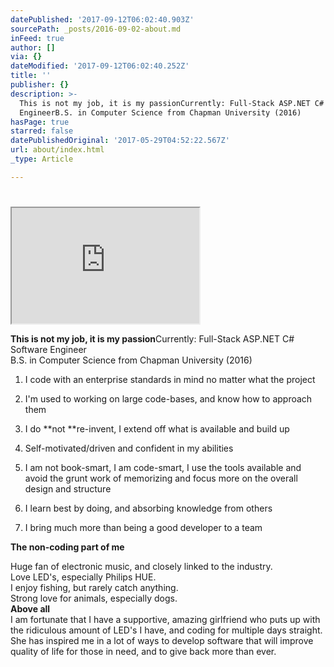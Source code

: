 ```yaml
---
datePublished: '2017-09-12T06:02:40.903Z'
sourcePath: _posts/2016-09-02-about.md
inFeed: true
author: []
via: {}
dateModified: '2017-09-12T06:02:40.252Z'
title: ''
publisher: {}
description: >-
  This is not my job, it is my passionCurrently: Full-Stack ASP.NET C# Software
  EngineerB.S. in Computer Science from Chapman University (2016)
hasPage: true
starred: false
datePublishedOriginal: '2017-05-29T04:52:22.567Z'
url: about/index.html
_type: Article

---
```

# 

<iframe src="https://the-grid.github.io/ed-userhtml/?g=eJyNVNtu4jAQfcZfYQWtVKSGEFKWEi5SW1rtw0r70H1fmdgQCyeObHNb1H_fsUOgQFg1ETLJnDlzO5mRNjvBsNkVbOwZtjVBorU3Qc0_mVxp9mvN1GsuiFowvMeokcE_nse42yu2uHM4hmBIpJAqbkbRYPD2Zl_MpKJM-TNpjMziEHBaCk4xQCKwo8YHaiDU3ChSFEzhPSqpfcHmJsZh59sQzUiyXCi5ymmMm53O88v0ATyxhJzmQm7ilFPK8iH6QHXpUr52KduifKNIrudSZTFe2XgJ0eyUNm4y5h7nMrfBbVU_mFgzwxNyj58UJ-IevwOF_84Unw9Rw9-w2ZIfiLnhEppChMChxgy4fbkyQ4SPl5_Jv1_E-vL_QNe4-nrj3KR-knJB78IWlLPHtiBf878sxj2oytYomDEwGF2QhOcLGCW8RgWhFJ4-d_-Lgbot1-VPgbqP9YE67b4znMeKbKyvhYquQoU3Q3VLA_DiW8SpFRII73yWpUh0QgS7C9thy876OLw6o7xhqqSnU0JBrDgCUVW_w0cA6aE2JWrpF4qD_ne-06NVwR6fqb8XdqdPj0P8AXg2JythLlwu8N_70dNz3-EFX6SX6Cv-afjy8DpweJd0TT7Vp_LmLgclScJgFkdQeV1QVx8u4CtWF6KGuhva20E1S2ROL8EnaL9n77IhfM3tqjlPA7IoN1Dl8Ty1t_UAK8htFLjVN0Gj1GQCbzOR67GXGlPEQbDZbNqbqC3VIggHg0GwtRjPgmJB8sXYYzksydFM0h12NGPvYi1Zs11BnI69w5LzTm-uFFnBE0E0pFEjipq5eJOffM1GAThOcOlfEZyN5trVm_xOeb48c70dum4Y3uRFUnbXOlK483TY1tjTNm6C_gHrJgpV" height="185" style=""></iframe>

**This is not my job, it is my passion**Currently: Full-Stack ASP.NET C\# Software Engineer  
B.S. in Computer Science from Chapman University (2016)

1. I code with an enterprise standards in mind no matter what the project

1. I'm used to working on large code-bases, and know how to approach them
2. I do **not **re-invent, I extend off what is available and build up
3. Self-motivated/driven and confident in my abilities
4. I am not book-smart, I am code-smart, I use the tools available and avoid the grunt work of memorizing and focus more on the overall design and structure
5. I learn best by doing, and absorbing knowledge from others
6. I bring much more than being a good developer to a team

**The non-coding part of me**

Huge fan of electronic music, and closely linked to the industry.   
Love LED's, especially Philips HUE.  
I enjoy fishing, but rarely catch anything.  
Strong love for animals, especially dogs.  
**Above all**  
I am fortunate that I have a supportive, amazing girlfriend who puts up with the ridiculous amount of LED's I have, and coding for multiple days straight. She has inspired me in a lot of ways to develop software that will improve quality of life for those in need, and to give back more than ever.